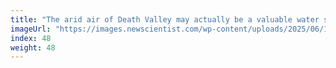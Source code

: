 ```yaml
---
title: "The arid air of Death Valley may actually be a valuable water source"
imageUrl: "https://images.newscientist.com/wp-content/uploads/2025/06/11093655/SEI_255024047.jpg?width=788"
index: 48
weight: 48
---
```


